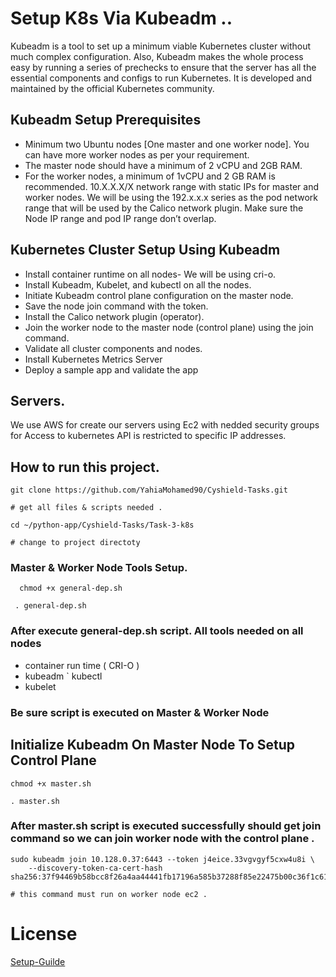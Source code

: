 # Setup K8s Via Kubeadm ..

Kubeadm is a tool to set up a minimum viable Kubernetes cluster without much complex configuration. Also, Kubeadm makes the whole process easy by running a series of prechecks to ensure that the server has all the essential components and configs to run Kubernetes.
It is developed and maintained by the official Kubernetes community.

## Kubeadm Setup Prerequisites

- Minimum two Ubuntu nodes [One master and one worker node]. You can have more worker nodes as per your requirement.
- The master node should have a minimum of 2 vCPU and 2GB RAM.
- For the worker nodes, a minimum of 1vCPU and 2 GB RAM is recommended.
10.X.X.X/X network range with static IPs for master and worker nodes. We will be using the 192.x.x.x series as the pod network range that will be used by the Calico network plugin. Make sure the Node IP range and pod IP range don’t overlap.

## Kubernetes Cluster Setup Using Kubeadm

- Install container runtime on all nodes- We will be using cri-o.
- Install Kubeadm, Kubelet, and kubectl on all the nodes.
- Initiate Kubeadm control plane configuration on the master node.
- Save the node join command with the token.
- Install the Calico network plugin (operator).
- Join the worker node to the master node (control plane) using the join command.
- Validate all cluster components and nodes.
- Install Kubernetes Metrics Server
- Deploy a sample app and validate the app

## Servers.

We use AWS for create our servers using Ec2 with nedded security groups for 
Access to kubernetes API is restricted to specific IP addresses.

## How to run this project.

``` 
git clone https://github.com/YahiaMohamed90/Cyshield-Tasks.git

# get all files & scripts needed .

cd ~/python-app/Cyshield-Tasks/Task-3-k8s

# change to project directoty
```

### Master & Worker Node Tools Setup.

```
  chmod +x general-dep.sh 

 . general-dep.sh 
```
### After execute general-dep.sh script. All tools needed on all nodes 

- container run time ( CRI-O )
- kubeadm
` kubectl
- kubelet

### Be sure script is executed on Master & Worker Node

## Initialize Kubeadm On Master Node To Setup Control Plane

``` 
chmod +x master.sh

. master.sh

```

### After master.sh script is executed successfully should get join command so we can join worker node with the control plane .

``` 
sudo kubeadm join 10.128.0.37:6443 --token j4eice.33vgvgyf5cxw4u8i \
    --discovery-token-ca-cert-hash sha256:37f94469b58bcc8f26a4aa44441fb17196a585b37288f85e22475b00c36f1c61

# this command must run on worker node ec2 .

```

# License

[Setup-Guilde](https://devopscube.com/setup-kubernetes-cluster-kubeadm/)

